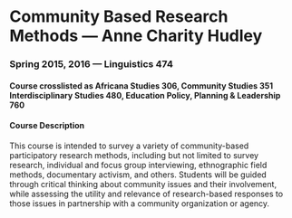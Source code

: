 # Community Based Research Methods —  Anne Charity Hudley
### Spring 2015, 2016 — Linguistics 474
#### Course crosslisted as Africana Studies 306, Community Studies 351 Interdisciplinary Studies 480, Education Policy, Planning & Leadership 760

#### Course Description
This course is intended to survey a variety of community-based participatory
research methods, including but not limited to survey research, individual and
focus group interviewing, ethnographic field methods, documentary activism, and
others. Students will be guided through critical thinking about community
issues and their involvement, while assessing the utility and relevance of
research-based responses to those issues in partnership with a community
organization or agency.
